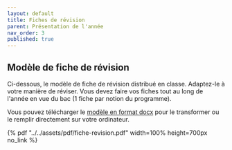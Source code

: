 ```yaml
---
layout: default
title: Fiches de révision
parent: Présentation de l'année
nav_order: 3
published: true
---
```


## Modèle de fiche de révision

Ci-dessous, le modèle de fiche de révision distribué en classe. Adaptez-le à votre manière de réviser. Vous devez faire vos fiches tout au long de l'année en vue du bac (1 fiche par notion du programme).

Vous pouvez télécharger le [modèle en format docx](../../assets/docs/fiche-revision.docx) pour le transformer ou le remplir directement sur votre ordinateur.  

{% pdf "../../assets/pdf/fiche-revision.pdf" width=100% height=700px no_link %}
